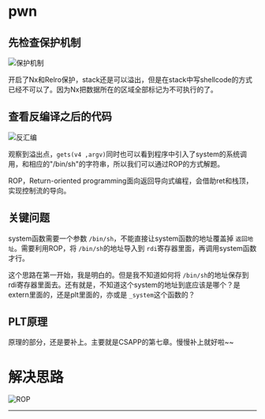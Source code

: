 # pwn

## 先检查保护机制

![保护机制](https://laoba-1304292449.cos.ap-chengdu.myqcloud.com/img/20220522095648.png)

开启了Nx和Relro保护，stack还是可以溢出，但是在stack中写shellcode的方式已经不可以了。因为Nx把数据所在的区域全部标记为不可执行的了。

## 查看反编译之后的代码

![反汇编](https://laoba-1304292449.cos.ap-chengdu.myqcloud.com/img/20220608101306.png)

观察到溢出点，`gets(v4 ,argv)`同时也可以看到程序中引入了system的系统调用，和相应的"/bin/sh"的字符串，所以我们可以通过ROP的方式解题。

ROP，Return-oriented programming面向返回导向式编程，会借助ret和栈顶，实现控制流的导向。

## 关键问题

system函数需要一个参数 `/bin/sh`，不能直接让system函数的地址覆盖掉 `返回地址`。需要利用ROP，将 `/bin/sh`的地址导入到 `rdi`寄存器里面，再调用system函数才行。

这个思路在第一开始，我是明白的。但是我不知道如何将 `/bin/sh`的地址保存到rdi寄存器里面去。还有就是，不知道这个system的地址到底应该是哪个？是extern里面的，还是plt里面的，亦或是 `_system`这个函数的？

## PLT原理

原理的部分，还是要补上。主要就是CSAPP的第七章。慢慢补上就好啦~~

# 解决思路

![ROP](https://laoba-1304292449.cos.ap-chengdu.myqcloud.com/img/20220715161804.png)

---
